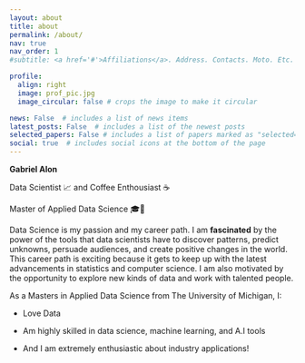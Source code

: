 ```yaml
---
layout: about
title: about
permalink: /about/
nav: true
nav_order: 1
#subtitle: <a href='#'>Affiliations</a>. Address. Contacts. Moto. Etc.

profile:
  align: right
  image: prof_pic.jpg
  image_circular: false # crops the image to make it circular

news: False  # includes a list of news items
latest_posts: False  # includes a list of the newest posts
selected_papers: False # includes a list of papers marked as "selected={true}"
social: true  # includes social icons at the bottom of the page
---
```


**Gabriel Alon** 

Data Scientist 📈 and Coffee Enthousiast ☕

Master of Applied Data Science 🎓📜

Data Science is my passion and my career path. I am **fascinated** by the power of the tools that data scientists have to discover patterns, predict unknowns, persuade audiences, and create positive changes in the world. This career path is exciting because it gets to keep up with the latest advancements in statistics and computer science. I am also motivated by the opportunity to explore new kinds of data and work with talented people.

As a Masters in Applied Data Science from The University of Michigan, I:

* Love Data

* Am highly skilled in data science, machine learning, and A.I tools

* And I am extremely enthusiastic about industry applications!